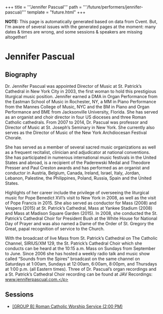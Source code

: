 +++
title = '''Jennifer Pascual'''
path = '''/future/performers/jennifer-pascual/'''
template = "future.html"
+++

<p class="todo">
<strong>NOTE:</strong> This page is automatically generated based on data from Cvent.
But, I'm aware of several issues with the generated pages at the moment:
many dates & times are wrong, and some sessions & speakers are missing altogether!
</p>

<h1>Jennifer Pascual</h1>
<h2>Biography</h2>
<p>Dr. Jennifer Pascual was appointed Director of Music at St. Patrick’s Cathedral in New York City in 2003, the first woman to hold this prestigious liturgical music position. Jennifer earned a DMA in Organ Performance from the Eastman School of Music in Rochester, NY, a MM in Piano Performance from the Mannes College of Music, NYC and the BM in Piano and Organ Performance and BME from Jacksonville University, Florida. She has served as an organist and choir director in four US dioceses and three Roman Catholic cathedrals. From 2007 to 2014, Dr. Pascual was professor and Director of Music at St. Joseph’s Seminary in New York. She currently also serves as the Director of Music of the New York Archdiocesan Festival Chorale. 

She has served as a member of several sacred music organizations as well as a frequent recitalist, clinician and adjudicator at national conventions. She has participated in numerous international music festivals in the United States and abroad, is a recipient of the Paderewski Medal and Theodore Presser and Paul Creston awards and has performed as an organist and conductor in Austria, Belgium, Canada, Ireland, Israel, Italy, Jordan, Lebanon, Palestine, the Philippines, Poland, Russia, Spain and the United States. 

Highlights of her career include the privilege of overseeing the liturgical music for Pope Benedict XVI’s visit to New York in 2008, as well as the visit of Pope Francis in 2015. She also served as conductor for Mass (2008) and Vespers (2015) at St. Patrick’s Cathedral, Mass at Yankee Stadium (2008) and Mass at Madison Square Garden (2015). In 2008, she conducted the St. Patrick’s Cathedral Choir for President Bush at the White House for National Day of Prayer and was also named a Dame of the Order of St. Gregory the Great, papal recognition of service to the Church. 

With the broadcast of live Mass from St. Patrick’s Cathedral on The Catholic Channel, SIRIUS/XM 129, the St. Patrick’s Cathedral Choir which she conducts can be heard at the 10:15 a.m. Mass on Sundays from September to June. Since 2006 she has hosted a weekly radio talk and music show called “Sounds from the Spires” broadcast on the same channel on Saturdays at 1:00am, Sundays at 12:00am, 6:00am, 8:00pm, and Thursdays at 1:00 p.m. (all Eastern times). Three of Dr. Pascual’s organ recordings and a St. Patrick’s Cathedral Choir recording can be found at JAV Recordings: www.jenniferpascual.com.</p>
<h2>Sessions</h2>
<ul><li><a href="/future/sessions/group-b-roman-catholic-worship-service-2-00-pm/">[GROUP B] Roman Catholic Worship Service (2:00 PM)</a></li>

